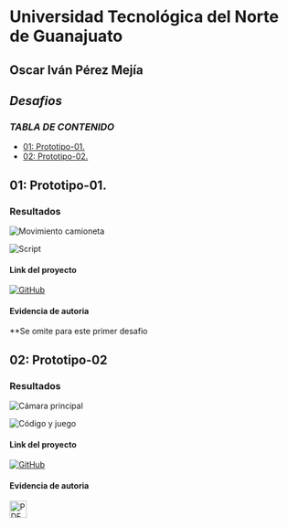 # Universidad Tecnológica del Norte de Guanajuato


## Oscar Iván Pérez Mejía

## *Desafios*

### *TABLA DE CONTENIDO*
- [01: Prototipo-01.](#01-prototipo-01)
- [02: Prototipo-02.](#02-prototipo-02)


## 01: Prototipo-01.

### Resultados

![Movimiento camioneta](https://github.com/user-attachments/assets/51fb884a-4af9-45fd-b453-cc60d539c4b6)


![Script](https://github.com/user-attachments/assets/0910bcfe-9cdb-4836-b689-f32df803d9a6)

#### Link del proyecto

<a href="https://github.com/CreacionDeVideojuegosGIDS4102/Prototipos/blob/main/Prototipo01.unitypackage">
    <img src="https://cdn-icons-png.flaticon.com/128/733/733553.png" alt="GitHub" width="30"/>
</a>


#### Evidencia de autoria

**Se omite para este primer desafio

## 02: Prototipo-02

### Resultados

![Cámara principal](https://github.com/user-attachments/assets/d25720d4-2562-42ad-8bc2-56d57ee38f69)

![Código y juego](https://github.com/user-attachments/assets/0e381732-8ee5-49f8-a419-87d71683f51b)


#### Link del proyecto

<a href="https://github.com/CreacionDeVideojuegosGIDS4102/Prototipos/blob/main/prototipo_2.unitypackage">
   <img src="https://cdn-icons-png.flaticon.com/128/733/733553.png" alt="GitHub" width="30"/>
</a>




#### Evidencia de autoria
<a href="https://github.com/user-attachments/files/17335319/Prototipo2_Evidencias.pdf">
    <img src="https://upload.wikimedia.org/wikipedia/commons/8/87/PDF_file_icon.svg"  alt="PDF" width="30"/>
</a>
